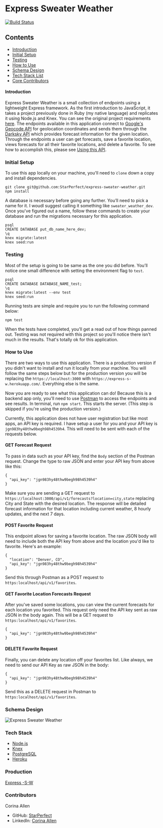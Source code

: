 # Express Sweater Weather

[![Build Status](https://travis-ci.com/StarPerfect/express-sweater-weather.svg?branch=master)](https://travis-ci.com/StarPerfect/express-sweater-weather)

## Contents
- [Introduction](#intro)
- [Initial Setup](#setup)
- [Testing](#testing)
- [How to Use](#use)
- [Schema Design](#schema)
- [Tech Stack List](#stack)
- [Core Contributors](#contributors)

#### Introduction <a name="intro"></a>
Express Sweater Weather is a small collection of endpoints using a lightweight Express framework. As the first introduction to JavaScript, it takes a project previously done in Ruby (my native language) and replicates it using Node.js and Knex. You can see the original project requirements [here](https://backend.turing.io/module4/projects/express_sweater_weather/express_sweater_weather_spec). The endpoints available in this application connect to [Google's Geocode API](https://developers.google.com/maps/documentation/geocoding/start#:~:targetText=The%20Geocoding%20API%20is%20a,Client%20for%20Google%20Maps%20Services.) for geolocation coordinates and sends them through the [Darksky API](https://darksky.net/dev/docs) which provides forecast information for the given location. Through the endpoints a user can get forecasts, save a favorite location, views forecasts for all their favorite locations, and delete a favorite. To see how to accomplish this, please see [Using this API](#use).

### Initial Setup <a name="setup"></a>
To use this app locally on your machine, you'll need to `clone` down a copy and install dependencies.

```
git clone git@github.com:StarPerfect/express-sweater-weather.git
npm install
```

A database is necessary before going any further. You’ll need to pick a name for it. I woudl suggest calling it something like `sweater_weather_dev`.  Once you've figured out a name, follow these commands to create your database and run the migrations necessary for this application.

```
psql
CREATE DATABASE put_db_name_here_dev;
\q
knex migrate:latest
knex seed:run
```

### Testing
Most of the setup is going to be same as the one you did before. You’ll notice one small difference with setting the environment flag to `test`.  

```
psql
CREATE DATABASE DATABASE_NAME_test;
\q
knex migrate:latest --env test
knex seed:run
```

Running tests are simple and require you to run the following command below: 

`npm test`

When the tests have completed, you’ll get a read out of how things panned out. Testing was not required with this project so you'll notice there isn't much in the results. That's totally ok for this application.

### How to Use <a name="use"></a>
There are two ways to use this application. There is a production version if you didn't want to install and run it locally from your machine. You will follow the same steps below but for the production version you will be replacing the `https://localhost:3000` with `https://express-s-w.herokuapp.com/`. Everything else is the same.

Now you are ready to see what this application can do! Because this is a backend app only, you'll need to use [Postman](https://www.getpostman.com/downloads/) to access the endpoints and see results. In terminal, run `npm start`. This starts the server. (This step is skipped if you're using the production version.)

Currently, this application does not have user registration but like most apps, an API key is required. I have setup a user for you and your API key is `jgn983hy48thw9begh98h4539h4`. This will need to be sent with each of the requests below.

#### GET Forecast Request
To pass in data such as your API key, find the `Body` section of the Postman request. Change the type to raw JSON and enter your API key from above like this:

```
{
  "api_key": "jgn983hy48thw9begh98h4539h4"
}
```

Make sure you are sending a GET request to `https://localhost:3000/api/v1/forecasts?location=city,state` replacing City and State with the desired location. The response will be detailed forecast information for that location including current weather, 8 hourly updates, and the next 7 days.

#### POST Favorite Request
This endpoint allows for saving a favorite location. The raw JSON body will need to include both the API key from above and the location you'd like to favorite. Here's an example:

```
{
  "location": "Denver, CO",
  "api_key": "jgn983hy48thw9begh98h4539h4"
}
```

Send this through Postman as a POST request to `https:localhost/api/v1/favorites`.

#### GET Favorite Location Forecasts Request
After you've saved some locations, you can view the current forecasts for each location you favorited. This request only need the API key sent as raw JSON in the body again. This will be a GET request to `https:localhost/api/v1/favorites`.

```
{
  "api_key": "jgn983hy48thw9begh98h4539h4"
}
```

#### DELETE Favorite Request
Finally, you can delete any location off your favorites list. Like always, we need to send our API Key as raw JSON in the body:

```
{
  "api_key": "jgn983hy48thw9begh98h4539h4"
}
```

Send this as a DELETE request in Postman to `https:localhost/api/v1/favorites`.

### Schema Design <a name="schema"></a>
![Express Sweater Weather](https://user-images.githubusercontent.com/47605558/69431773-a13ef500-0cf5-11ea-8438-eb156fe6fa6a.png)

### Tech Stack <a name="stack"></a>
- [Node.js](https://nodejs.org/en/)
- [Knex](https://www.npmjs.com/package/knex)
- [PostgreSQL](https://www.postgresql.org/)
- [Heroku](heroku.com)

### Production

[Express -S-W](https://express-s-w.herokuapp.com)

### Contributors <a name="contributors"></a>
Corina Allen
- GitHub: [StarPerfect](https://github.com/StarPerfect)
- LinkedIn: [Corina Allen](https://www.linkedin.com/in/corina-allen/)